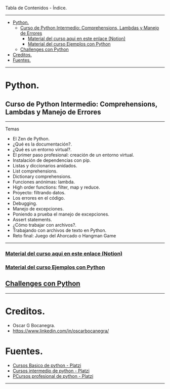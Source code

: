 Tabla de Contenidos - Índice.
___
- [Python.](#python)
  - [Curso de Python Intermedio: Comprehensions, Lambdas y Manejo de Errores](#curso-de-python-intermedio-comprehensions-lambdas-y-manejo-de-errores)
    - [Material del curso aqui en este enlace (Notion) ](#material-del-curso-aqui-en-este-enlace-notion-)
    - [Material del curso Ejemplos con Python](#material-del-curso-ejemplos-con-python)
  - [Challenges con Python](#challenges-con-python)
- [Creditos.](#creditos)
- [Fuentes.](#fuentes)

____
# Python.
## Curso de Python Intermedio: Comprehensions, Lambdas y Manejo de Errores
___
Temas
- El Zen de Python.
- ¿Qué es la documentación?.
- ¿Qué es un entorno virtual?.
- El primer paso profesional: creación de un entorno virtual.
- Instalación de dependencias con pip.
- Listas y diccionarios anidados.
- List comprehensions.
- Dictionary comprehensions.
- Funciones anónimas: lambda.
- High order functions: filter, map y reduce.
- Proyecto: filtrando datos.
- Los errores en el código.
- Debugging.
- Manejo de excepciones.
- Poniendo a prueba el manejo de excepciones.
- Assert statements.
- ¿Cómo trabajar con archivos?.
- Trabajando con archivos de texto en Python.
- Reto final: Juego del Ahorcado o Hangman Game
____
### [Material del curso aqui en este enlace (Notion) ](https://oscargbocanegra.notion.site/Python-Intermedio-Comprehensions-Lambdas-y-Manejo-de-Errores-74daecbe0cf44468a86a9722adcd76b6)
### [Material del curso Ejemplos con Python](../platzi/python/curso_intermedio_python)
## [Challenges con Python](../platzi/python/challenges)

_____
 # Creditos.
   - Oscar G Bocanegra.<br>
   - https://www.linkedin.com/in/oscarbocanegra/
 # Fuentes.
   - [Cursos Basico de python - Platzi ](https://platzi.com/cursos/python/)
   - [Cursos intermedio de python - Platzi ](https://platzi.com/cursos/python-intermedio/)
   - [PCursos profesional de python - Platzi](https://platzi.com/cursos/python-profesional/)
___